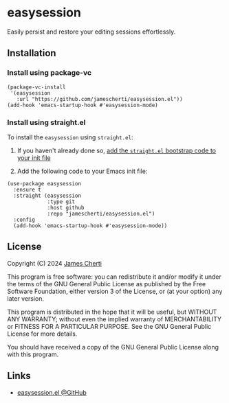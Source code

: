 # easysession

Easily persist and restore your editing sessions effortlessly.

## Installation

### Install using package-vc
```
(package-vc-install
 '(easysession
   :url "https://github.com/jamescherti/easysession.el"))
(add-hook 'emacs-startup-hook #'easysession-mode)
```

### Install using straight.el
To install the `easysession` using `straight.el`:
1. If you haven't already done so, [add the `straight.el` bootstrap code to your init file ](https://github.com/radian-software/straight.el?tab=readme-ov-file#getting-started)

2. Add the following code to your Emacs init file:
```
(use-package easysession
  :ensure t
  :straight (easysession
             :type git
             :host github
             :repo "jamescherti/easysession.el")
  :config
  (add-hook 'emacs-startup-hook #'easysession-mode))
```


## License

Copyright (C) 2024 [James Cherti](https://www.jamescherti.com)

This program is free software: you can redistribute it and/or modify it under the terms of the GNU General Public License as published by the Free Software Foundation, either version 3 of the License, or (at your option) any later version.

This program is distributed in the hope that it will be useful, but WITHOUT ANY WARRANTY; without even the implied warranty of MERCHANTABILITY or FITNESS FOR A PARTICULAR PURPOSE. See the GNU General Public License for more details.

You should have received a copy of the GNU General Public License along with this program.

## Links

- [easysession.el @GitHub](https://github.com/jamescherti/easysession.el)
